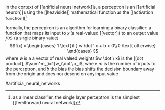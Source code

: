 in the context of [[artificial neural network]]s, a perceptron is an [[artificial neuron]] using the [[heaviside]] mathematical function as the [[activation function]][^1]

formally, the perceptron is an algorithm for learning a binary classifier: a function that maps its input to $x$ (a real-valued [[vector]]) to an output value $f(x)$ (a single binary value)
$$f(x) =
\begin{cases}
    1 \text{ if } w \dot \ x + b > 0\\
    0 \text{ otherwise}
\end{cases}
$$
where  $w$ is a a vector of real valued weights $w \dot \ x$ is the [[dot product]] $\sum^m_{i=1}w_i\dot \ x_i$, where $m$ is the number of inputs to the perceptron, and $b$ the bias
the bias shifts the decision boundary away from the origin and does not depend on any input value

[^1]: as a linear classifier, the single layer perceptron is the simplest [[feedforward neural network]]  

#artificial_neural_networks 
